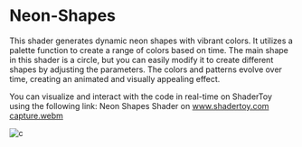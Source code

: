 # Neon-Shapes

This shader generates dynamic neon shapes with vibrant colors. It utilizes a palette function to create a range of colors based on time. The main shape in this shader is a circle, but you can easily modify it to create different shapes by adjusting the parameters. The colors and patterns evolve over time, creating an animated and visually appealing effect.

You can visualize and interact with the code in real-time on ShaderToy using the following link:
Neon Shapes Shader on www.shadertoy.com
[capture.webm](https://github.com/xDecko/Neon-Shapes/assets/46726244/b8ff7041-b5db-4da9-bb1f-b74e66e49112)

![c](https://github.com/xDecko/Neon-Shapes/assets/46726244/a162a970-d819-4370-9b16-0710fc9c7c47)
